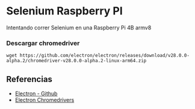 # Selenium Raspberry PI
Intentando correr Selenium en una Raspberry Pi 4B armv8

### Descargar chromedriver

```
wget https://github.com/electron/electron/releases/download/v28.0.0-alpha.2/chromedriver-v28.0.0-alpha.2-linux-arm64.zip
```

## Referencias

- [Electron - Github](https://github.com/electron/electron)
- [Electron Chromedrivers](https://github.com/electron/electron/releases)
